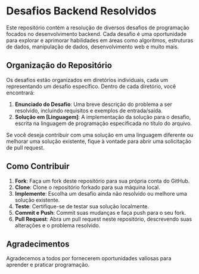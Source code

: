 # Desafios Backend Resolvidos

Este repositório contém a resolução de diversos desafios de programação focados no desenvolvimento backend. Cada desafio é uma oportunidade para explorar e aprimorar habilidades em áreas como algoritmos, estruturas de dados, manipulação de dados, desenvolvimento web e muito mais.

## Organização do Repositório

Os desafios estão organizados em diretórios individuais, cada um representando um desafio específico. Dentro de cada diretório, você encontrará:

1. **Enunciado do Desafio**: Uma breve descrição do problema a ser resolvido, incluindo requisitos e exemplos de entrada/saída.
2. **Solução em [Linguagem]**: A implementação da solução para o desafio, escrita na linguagem de programação especificada no título do arquivo.

<!-- ## Linguagens Suportadas

As soluções estão escritas em uma variedade de linguagens de programação populares, incluindo, mas não se limitando a:

- Python
- Java
- JavaScript (Node.js)
- C++
- Ruby
- Go
- PHP -->

Se você deseja contribuir com uma solução em uma linguagem diferente ou melhorar uma solução existente, fique à vontade para abrir uma solicitação de pull request.

## Como Contribuir

1. **Fork**: Faça um fork deste repositório para sua própria conta do GitHub.
2. **Clone**: Clone o repositório forkado para sua máquina local.
3. **Implemente**: Escolha um desafio ainda não resolvido ou melhore uma solução existente.
4. **Teste**: Certifique-se de testar sua solução localmente.
5. **Commit e Push**: Commit suas mudanças e faça push para o seu fork.
6. **Pull Request**: Abra um pull request neste repositório, descrevendo suas alterações e o problema resolvido.

## Agradecimentos

Agradecemos a todos por fornecerem oportunidades valiosas para aprender e praticar programação.
